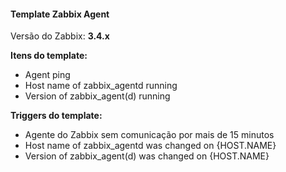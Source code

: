 #### Template Zabbix Agent

Versão do Zabbix: **3.4.x**

**Itens do template:**

- Agent ping
- Host name of zabbix_agentd running
- Version of zabbix_agent(d) running

**Triggers do template:**

- Agente do Zabbix sem comunicação por mais de 15 minutos
- 	Host name of zabbix_agentd was changed on {HOST.NAME}
- 	Version of zabbix_agent(d) was changed on {HOST.NAME}
